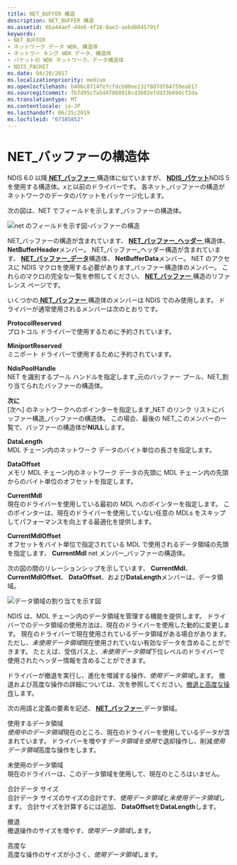 ```yaml
---
title: NET_BUFFER 構造
description: NET_BUFFER 構造
ms.assetid: 6ba44aef-d4e6-4f18-8ae3-aebd8045791f
keywords:
- NET_BUFFER
- ネットワーク データ WDK、構造体
- ネットワー キング WDK データ、構造体
- パケットの WDK ネットワーク、データ構造体
- NDIS_PACKET
ms.date: 04/20/2017
ms.localizationpriority: medium
ms.openlocfilehash: b406c8714fefcfdcb00ee132f8d7df84759ea817
ms.sourcegitcommit: fb7d95c7a5d47860918cd3602efdd33b69dcf2da
ms.translationtype: MT
ms.contentlocale: ja-JP
ms.lasthandoff: 06/25/2019
ms.locfileid: "67385852"
---
```

# <a name="netbuffer-structure"></a>NET\_バッファーの構造体





NDIS 6.0 以降[ **NET\_バッファー** ](https://docs.microsoft.com/windows-hardware/drivers/ddi/content/ndis/ns-ndis-_net_buffer)構造体に似ていますが、 [ **NDIS\_パケット**](https://docs.microsoft.com/previous-versions/windows/hardware/network/ff557086(v=vs.85))NDIS 5 を使用する構造体。*x*と以前のドライバーです。 各ネット\_バッファーの構造がネットワークのデータのパケットをパッケージ化します。

次の図は、NET でフィールドを示します\_バッファーの構造体。

![net のフィールドを示す図\-バッファーの構造](images/netbuffer.png)

NET\_バッファーの構造が含まれています、 [ **NET\_バッファー\_ヘッダー** ](https://docs.microsoft.com/windows-hardware/drivers/ddi/content/ndis/ns-ndis-_net_buffer_header)構造体、 **NetBufferHeader**メンバー。 NET\_バッファー\_ヘッダー構造が含まれています、 [ **NET\_バッファー\_データ**](https://docs.microsoft.com/windows-hardware/drivers/ddi/content/ndis/ns-ndis-_net_buffer_data)構造体、 **NetBufferData**メンバー。 NET のアクセスに NDIS マクロを使用する必要があります\_バッファー構造体のメンバー。 これらのマクロの完全な一覧を参照してください、 [ **NET\_バッファー** ](https://docs.microsoft.com/windows-hardware/drivers/ddi/content/ndis/ns-ndis-_net_buffer)構造のリファレンス ページです。

いくつかの[ **NET\_バッファー** ](https://docs.microsoft.com/windows-hardware/drivers/ddi/content/ndis/ns-ndis-_net_buffer)構造体のメンバーは NDIS でのみ使用します。 ドライバーが通常使用されるメンバーは次のとおりです。

<a href="" id="protocolreserved"></a>**ProtocolReserved**  
プロトコル ドライバーで使用するために予約されています。

<a href="" id="miniportreserved"></a>**MiniportReserved**  
ミニポート ドライバーで使用するために予約されています。

<a href="" id="ndispoolhandle"></a>**NdisPoolHandle**  
NET を識別するプール ハンドルを指定します\_元のバッファー プール、NET\_割り当てられたバッファーの構造体。

<a href="" id="next"></a>**次に**  
[次へ] のネットワークへのポインターを指定します\_NET のリンク リストにバッファー構造\_バッファーの構造体。 この場合、最後の NET\_このメンバーの一覧で、バッファーの構造体が**NULL**します。

<a href="" id="datalength"></a>**DataLength**  
MDL チェーン内のネットワーク データのバイト単位の長さを指定します。

<a href="" id="dataoffset"></a>**DataOffset**  
メモリ MDL チェーン内のネットワーク データの先頭に MDL チェーン内の先頭からのバイト単位のオフセットを指定します。

<a href="" id="currentmdl"></a>**CurrentMdl**  
現在のドライバーを使用している最初の MDL へのポインターを指定します。 このポインターは、現在のドライバーを使用していない任意の MDLs をスキップしてパフォーマンスを向上する最適化を提供します。

<a href="" id="currentmdloffset"></a>**CurrentMdlOffset**  
オフセットをバイト単位で指定されている MDL で使用されるデータ領域の先頭を指定します、 **CurrentMdl** net メンバー\_バッファーの構造体。

次の図の間のリレーションシップを示しています、 **CurrentMdl**、 **CurrentMdlOffset**、 **DataOffset**、および**DataLength**メンバーは、データ領域。

![データ領域の割り当てを示す図](images/netbufferdata-wmdl.png)

NDIS は、MDL チェーン内のデータ領域を管理する機能を提供します。 ドライバーでのデータ領域の使用方法は、現在のドライバーを使用した動的に変更します。 現在のドライバーで現在使用されているデータ領域がある場合があります。 ただし、*未使用データ領域*現在使用されていない有効なデータを含めることができます。 たとえば、受信パス上、*未使用データ領域*下位レベルのドライバーで使用されたヘッダー情報を含めることができます。

ドライバーが撤退を実行し、進化を増減する操作、*使用データ領域*します。 撤退および高度な操作の詳細については、次を参照してください。[撤退と高度な操作](retreat-and-advance-operations.md)します。

次の用語と定義の要素を記述、 [ **NET\_バッファー** ](https://docs.microsoft.com/windows-hardware/drivers/ddi/content/ndis/ns-ndis-_net_buffer)データ領域。

<a href="" id="used-data-space"></a>使用するデータ領域  
*使用中のデータ領域*現在のところ、現在のドライバーを使用しているデータが含まれています。 ドライバーを増やす*データ領域を使用*で退却操作し、削減*使用データ領域*高度な操作をします。

<a href="" id="unused-data-space"></a>未使用のデータ領域  
現在のドライバーは、このデータ領域を使用して、現在のところはいません。

<a href="" id="total-data-size"></a>合計データ サイズ  
合計データ サイズのサイズの合計です、*使用データ領域*と*未使用データ領域*します。 合計サイズを計算するには追加、 **DataOffset**を**DataLength**します。

<a href="" id="retreat"></a>撤退  
撤退操作のサイズを増やす、*使用データ領域*します。

<a href="" id="advance"></a>高度な  
高度な操作のサイズが小さく、*使用データ領域*します。

 

 





